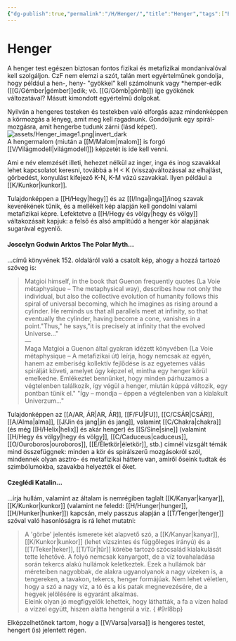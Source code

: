 ```yaml
---
{"dg-publish":true,"permalink":"/H/Henger/","title":"Henger","tags":["Englishtexttranslated"],"created":"2024-11-19T11:20","updated":"2025-05-03T11:02"}
---
```



# Henger

A henger test egészen biztosan fontos fizikai és metafizikai mondanivalóval kell szolgáljon. CzF nem elemzi a szót, talán mert egyértelműnek gondolja, hogy például a hen-, heny- "gyökkel" kell számolnunk vagy \*hemper-edik ([[G/Gémber\|gémber]]edik; vö. [[G/Gömb\|gömb]]) ige gyökének változatával? Másutt kimondott egyértelmű dolgokat.  

Nyilván a hengeres testeken és testekben való elforgás azaz mindenképpen a körmozgás a lényeg, amit meg kell ragadnunk. Gondoljunk egy spirál-mozgásra, amit hengerbe tudunk zárni (lásd képet).  
![assets/Henger_image1.png|invert_dark](/img/user/H/assets/Henger_image1.png)  
A hengermalom (miután a [[M/Malom\|malom]] is forgó [[V/Világmodell\|világmodell]]) képzetét is ide kell venni.  

Ami e név elemzését illeti, hehezet nélkül az inger, inga és inog szavakkal lehet kapcsolatot keresni, továbbá a H < K (vissza)változással az elhajlást, görbedést, konyulást kifejező K-N, K-M vázú szavakkal. Ilyen például a [[K/Kunkor\|kunkor]].  
  

Tulajdonképpen a [[H/Hegy\|hegy]] és az [[I/Inga\|inga]]/inog szavak keverékének tűnik, és a mellékelt kép alapján kell gondolni valami metafizikai képre. Lefektetve a [[H/Hegy és völgy\|hegy és völgy]] váltakozásait kapjuk: a felső és alsó amplitúdó a henger kör alapjának sugarával egyenlő.  

#### Joscelyn Godwin Arktos The Polar Myth...  

...című könyvének 152. oldaláról való a csatolt kép, ahogy a hozzá tartozó szöveg is:  
> Matgioi himself, in the book that Guenon frequently quotes (La Voie métaphysique – The metaphysical way), describes how not only the individual, but also the collective evolution of humanity follows this spiral of universal becoming, which he imagines as rising around a cylinder. He reminds us that all parallels meet at infinity, so that eventually the cylinder, having become a cone, vanishes in a point."Thus," he says,"it is precisely at infinity that the evolved Universe..."  
> —  
> Maga Matgioi a Guenon által gyakran idézett könyvében (La Voie métaphysique – A metafizikai út) leírja, hogy nemcsak az egyén, hanem az emberiség kollektív fejlődése is az egyetemes válás spirálját követi, amelyet úgy képzel el, mintha egy henger körül emelkedne. Emlékeztet bennünket, hogy minden párhuzamos a végtelenben találkozik, így végül a henger, miután kúppá változik, egy pontban tűnik el." "Így – mondja – éppen a végtelenben van a kialakult Univerzum..."  

Tulajdonképpen az [[A/AR, ÁR\|AR, ÁR]], [[F/FU\|FU]], [[C/CSÁR\|CSÁR]], [[A/Alma\|alma]], [[J/Jin és jang\|jin és jang]], valamint [[C/Chakra\|chakra]] (és még [[H/Helix\|helix]] és akár henger) és [[S/Sine\|sine]] (valamint [[H/Hegy és völgy\|hegy és völgy]], [[C/Caduceus\|caduceus]], [[O/Ouroboros\|ouroboros]], [[E/Életkör\|életkör]], stb.) címnél vizsgált témák mind összefüggnek: minden a kör és spirálszerű mozgásokról szól, mindennek olyan asztro- és metafizikai háttere van, amiről őseink tudtak és szimbólumokba, szavakba helyezték el őket.  

#### Czeglédi Katalin...

...írja hullám, valamint az általam is nemrégiben taglalt [[K/Kanyar\|kanyar]], [[K/Kunkor\|kunkor]] (valamint ne feledd: [[H/Hunger\|hunger]], [[H/Hunker\|hunker]]) kapcsán, mely passzus alapján a [[T/Tenger\|tenger]] szóval való hasonlóságra is rá lehet mutatni:  
> A 'görbe' jelentés ismerete két alapvető szó, a [[K/Kanyar\|kanyar]], [[K/Kunkor\|kunkor]] (lehet vízszintes és függőleges irányú) és a [[T/Teker\|teker]], [[T/Tűr\|tűr]] körébe tartozó szócsalád kialakulását tette lehetővé. A folyó nemcsak kanyargott, de a víz tovahaladása során tekercs alakú hullámok keletkeztek. Ezek a hullámok bár méreteiben nagyobbak, de alakra ugyanolyanok a nagy vizeken is, a tengereken, a tavakon, tekercs, henger formájúak. Nem lehet véletlen, hogy a szó a nagy víz, a tó és a kis patak megnevezésére, de a hegyek jelölésére is egyaránt alkalmas.  
> Eleink olyan jó megfigyelők lehettek, hogy láthatták, a fa a vízen halad a vízzel együtt, hiszen alatta hengerül a víz.
{ #9rl8bp}


Elképzelhetőnek tartom, hogy a [[V/Varsa\|varsa]] is hengeres testet, hengert (is) jelentett régen.  